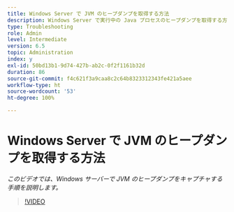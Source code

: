 ```yaml
---
title: Windows Server で JVM のヒープダンプを取得する方法
description: Windows Server で実行中の Java プロセスのヒープダンプを取得する方法
type: Troubleshooting
role: Admin
level: Intermediate
version: 6.5
topic: Administration
index: y
exl-id: 50bd13b1-9d74-427b-ab2c-0f2f1161b32d
duration: 86
source-git-commit: f4c621f3a9caa8c2c64b8323312343fe421a5aee
workflow-type: ht
source-wordcount: '53'
ht-degree: 100%

---
```


# Windows Server で JVM のヒープダンプを取得する方法

*このビデオでは、Windows サーバーで JVM のヒープダンプをキャプチャする手順を説明します。*

>[!VIDEO](https://video.tv.adobe.com/v/335490?quality=12&learn=on)
